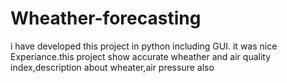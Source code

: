 # Wheather-forecasting
i have developed this project in python including GUI. it was nice Experiance.this project show accurate wheather and air quality index,description about wheater,air pressure also
